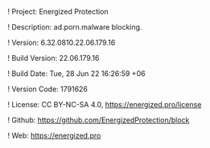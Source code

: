 ! Project: Energized Protection

! Description: ad.porn.malware blocking.

! Version: 6.32.0810.22.06.179.16

! Build Version: 22.06.179.16

! Build Date: Tue, 28 Jun 22 16:26:59 +06

! Version Code: 1791626

! License: CC BY-NC-SA 4.0, https://energized.pro/license

! Github: https://github.com/EnergizedProtection/block

! Web: https://energized.pro
